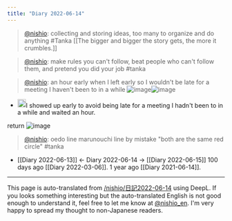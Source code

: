 ```yaml
---
title: "Diary 2022-06-14"
---
```



> [@nishio](https://twitter.com/nishio/status/1536493934717079552): collecting and storing ideas, too many to organize and do anything #Tanka
>  [[The bigger and bigger the story gets, the more it crumbles.]]

> [@nishio](https://twitter.com/nishio/status/1536506905170161664?s=20&t=oeipdj2buJW4rG3fw6tIUw): make rules you can't follow, beat people who can't follow them, and pretend you did your job #tanka

> [@nishio](https://twitter.com/nishio/status/1536518654673944576?s=20&t=oeipdj2buJW4rG3fw6tIUw): an hour early when I left early so I wouldn't be late for a meeting I haven't been to in a while
> ![image](https://gyazo.com/c4a5a1f39d437230f1cb4123b002bc6e/thumb/1000)![image](https://gyazo.com/c1b375ade4c26d03052a5e4537ce4619/thumb/1000)

- <img src='https://scrapbox.io/api/pages/nishio-en/57577/icon' alt='57577.icon' height="19.5"/>I showed up early to avoid being late for a meeting I hadn't been to in a while and waited an hour.

return
![image](https://gyazo.com/65e481149bbae6d847241018873b1eca/thumb/1000)
> [@nishio](https://twitter.com/nishio/status/1536584942188371968?s=20&t=oeipdj2buJW4rG3fw6tIUw): oedo line marunouchi line by mistake "both are the same red circle" #tanka

- [[Diary 2022-06-13]] ← Diary 2022-06-14 → [[Diary 2022-06-15]]
100 days ago [[Diary 2022-03-06]].
1 year ago [[Diary 2021-06-14]].
---
This page is auto-translated from [/nishio/日記2022-06-14](https://scrapbox.io/nishio/日記2022-06-14) using DeepL. If you looks something interesting but the auto-translated English is not good enough to understand it, feel free to let me know at [@nishio_en](https://twitter.com/nishio_en). I'm very happy to spread my thought to non-Japanese readers.